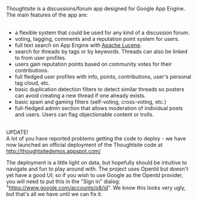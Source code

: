 Thoughtsite is a discussions/forum app designed for Google App Engine. The main features of the app are:
<br><br>
- a flexible system that could be used for any kind of a discussion forum.<br>
- voting, tagging, comments and a reputation point system for users.<br>
- full text search on App Engine with <a href='http://lucene.apache.org/'>Apache Lucene</a>.<br>
- search for threads by tags  or by keywords. Threads can also be linked to from user profiles.<br>
- users gain reputation points based on community votes for their contributions.<br>
- full fledged user profiles with info, points, contributions, user's personal tag cloud, etc.<br>
- basic duplication detection filters to detect similar threads so posters can avoid creating a new thread if one already exists.<br>
- basic spam and gaming filters (self-voting, cross-voting, etc.)<br>
- full-fledged admin section that allows moderation of individual posts and users. Users can flag objectionable content or trolls.<br>
<br>
UPDATE!<br>
A lot of you have reported problems getting the code to deploy - we have now launched an official deployment of the Thoughtsite code at <a href='http://thoughtsitedemos.appspot.com/'>http://thoughtsitedemos.appspot.com/</a>

The deployment is a little light on data, but hopefully should be intuitive to navigate and fun to play around with. The project uses OpenId but doesn't yet have a good UI; so if you wish to use Google as the OpenId provider, you will need to put this in the "Sign in" dialog: "<a href='https://www.google.com/accounts/o8/id'>https://www.google.com/accounts/o8/id</a>". We know this looks very ugly, but that's all we have until we can fix it.<br>
